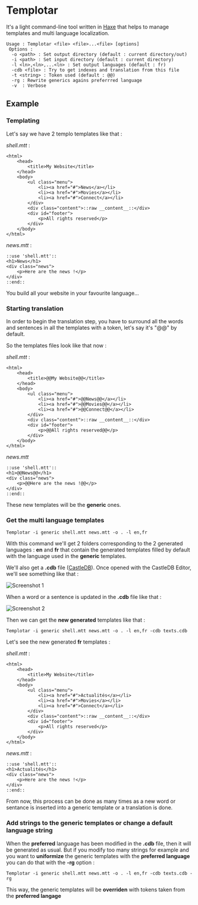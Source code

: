 # Templotar

It's a light command-line tool written in [Haxe](http://haxe.org) that helps to manage templates and multi language localization.

	Usage : Templotar <file> <file>...<file> [options]
	 Options :
	  -o <path> : Set output directory (default : current directory/out)
	  -i <path> : Set input directory (default : current directory)
	  -l <ln>,<ln>,...<ln> : Set output languages (default : fr)
	  -cdb <file> : Try to get indexes and translation from this file
	  -t <string> : Token used (default : @@)
	  -rg : Rewrite generics agains preferrred language
	  -v  : Verbose

## Example

### Templating

Let's say we have 2 templo templates like that :

*shell.mtt* :

	<html>
		<head>
			<title>My Website</title>
		</head>
		<body>
			<ul class="menu">
				<li><a href="#">News</a></li>
				<li><a href="#">Movies</a></li>
				<li><a href="#">Connect</a></li>
			</div>
			<div class="content">::raw __content__::</div>
			<div id="footer">
				<p>All rights reserved</p>
			</div>
		</body>
	</html>

*news.mtt* :

	::use 'shell.mtt'::
	<h1>News</h1>
	<div class="news">
		<p>Here are the news !</p>
	</div>
	::end::
	
You build all your website in your favourite language...

### Starting translation

In order to begin the translation step, you have to surround all the words and sentences in all the templates with a token, let's say it's "@@" by default.

So the templates files look like that now :

*shell.mtt* :

	<html>
		<head>
			<title>@@My Website@@</title>
		</head>
		<body>
			<ul class="menu">
				<li><a href="#">@@News@@</a></li>
				<li><a href="#">@@Movies@@</a></li>
				<li><a href="#">@@Connect@@</a></li>
			</div>
			<div class="content">::raw __content__::</div>
			<div id="footer">
				<p>@@All rights reserved@@</p>
			</div>
		</body>
	</html>
		
*news.mtt*

	::use 'shell.mtt'::
	<h1>@@News@@</h1>
	<div class="news">
		<p>@@Here are the news !@@</p>
	</div>
	::end::
	
These new templates will be the **generic** ones.

### Get the multi language templates

	Templotar -i generic shell.mtt news.mtt -o . -l en,fr

With this command we'll get 2 folders corresponding to the 2 generated languages : **en** and **fr** that contain the generated templates filled by default with the language used in the **generic** templates.

We'll also get a **.cdb** file ([CastleDB](http://castledb.org)). Once opened with the CastleDB Editor, we'll see something like that :
	
![Screenshot 1](http://mromecki.fr/blog/post/59/screen1.jpg)
	
When a word or a sentence is updated in the **.cdb** file like that :
	
![Screenshot 2](http://mromecki.fr/blog/post/59/screen2.jpg)
		
Then we can get the **new generated** templates like that :
	
	Templotar -i generic shell.mtt news.mtt -o . -l en,fr -cdb texts.cdb

Let's see the new generated **fr** templates :

*shell.mtt* :

	<html>
		<head>
			<title>My Website</title>
		</head>
		<body>
			<ul class="menu">
				<li><a href="#">Actualités</a></li>
				<li><a href="#">Movies</a></li>
				<li><a href="#">Connect</a></li>
			</div>
			<div class="content">::raw __content__::</div>
			<div id="footer">
				<p>All rights reserved</p>
			</div>
		</body>
	</html>

*news.mtt* :

	::use 'shell.mtt'::
	<h1>Actualités</h1>
	<div class="news">
		<p>Here are the news !</p>
	</div>
	::end::
	
From now, this process can be done as many times as a new word or sentance is inserted into a generic template or a translation is done.

### Add strings to the generic templates or change a default language string

When the **preferred** language has been modified in the **.cdb** file, then it will be generated as usual. But if you modify too many strings for example and you want to **uniformize** the generic templates with the **preferred language** you can do that with the **-rg** option :

	Templotar -i generic shell.mtt news.mtt -o . -l en,fr -cdb texts.cdb -rg
	
This way, the generic templates will be **overriden** with tokens taken from the **preferred langage**
